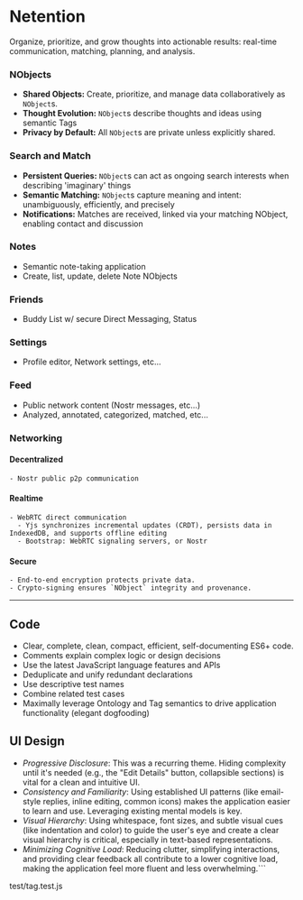 # Netention
Organize, prioritize, and grow thoughts into actionable results: real-time communication, matching, planning, and
analysis.

### NObjects
- **Shared Objects:** Create, prioritize, and manage data collaboratively as `NObject`s.
- **Thought Evolution:** `NObject`s describe thoughts and ideas using semantic Tags
- **Privacy by Default:** All `NObject`s are private unless explicitly shared.

### Search and Match
- **Persistent Queries:** `NObject`s can act as ongoing search interests when describing 'imaginary' things
- **Semantic Matching:** `NObject`s capture meaning and intent: unambiguously, efficiently, and precisely
- **Notifications:** Matches are received, linked via your matching NObject, enabling contact and discussion

### Notes
- Semantic note-taking application
- Create, list, update, delete Note NObjects

### Friends
- Buddy List w/ secure Direct Messaging, Status

### Settings
- Profile editor, Network settings, etc...

### Feed
- Public network content (Nostr messages, etc...)
- Analyzed, annotated, categorized, matched, etc...

### Networking
#### Decentralized
    - Nostr public p2p communication
#### Realtime
    - WebRTC direct communication
      - Yjs synchronizes incremental updates (CRDT), persists data in IndexedDB, and supports offline editing
      - Bootstrap: WebRTC signaling servers, or Nostr
#### Secure
    - End-to-end encryption protects private data.
    - Crypto-signing ensures `NObject` integrity and provenance.

----

## Code
- Clear, complete, clean, compact, efficient, self-documenting ES6+ code.
- Comments explain complex logic or design decisions
- Use the latest JavaScript language features and APIs
- Deduplicate and unify redundant declarations
- Use descriptive test names
- Combine related test cases
- Maximally leverage Ontology and Tag semantics to drive application functionality (elegant dogfooding)

## UI Design
- *Progressive Disclosure*: This was a recurring theme. Hiding complexity until it's needed (e.g., the "Edit Details"
  button, collapsible sections) is vital for a clean and intuitive UI.
- *Consistency and Familiarity*: Using established UI patterns (like email-style replies, inline editing, common icons)
  makes the application easier to learn and use. Leveraging existing mental models is key.
- *Visual Hierarchy*: Using whitespace, font sizes, and subtle visual cues (like indentation and color) to guide the
  user's eye and create a clear visual hierarchy is critical, especially in text-based representations.
- *Minimizing Cognitive Load*: Reducing clutter, simplifying interactions, and providing clear feedback all contribute
  to a lower cognitive load, making the application feel more fluent and less overwhelming.```

test/tag.test.js
